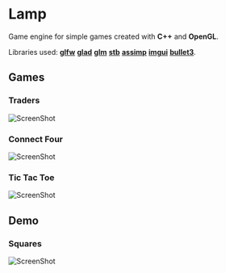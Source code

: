 # Lamp

Game engine for simple games created with **C++** and **OpenGL**.

Libraries used: **[glfw](https://github.com/glfw/glfw)**
                **[glad](https://github.com/Dav1dde/glad)**
                **[glm](https://github.com/g-truc/glm)**
                **[stb](https://github.com/nothings/stb)**
                **[assimp](https://github.com/assimp/assimp)**
                **[imgui](https://github.com/ocornut/imgui)**
                **[bullet3](https://github.com/bulletphysics/bullet3)**.

## Games

### Traders
![ScreenShot](https://frozenless.com/images/traders.webp)

### Connect Four
![ScreenShot](https://frozenless.com/images/connect-four.webp)

### Tic Tac Toe
![ScreenShot](https://frozenless.com/images/tic-tac-toe.webp)

## Demo

### Squares
![ScreenShot](https://frozenless.com/images/squares.webp)
